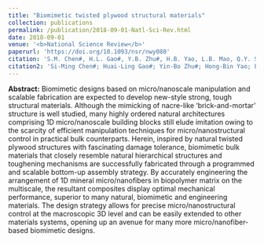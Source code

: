 ```yaml
---
title: "Biomimetic twisted plywood structural materials"
collection: publications
permalink: /publication/2018-09-01-Natl-Sci-Rev.html
date: 2018-09-01
venue: '<b>National Science Review</b>'
paperurl: 'https://doi.org/10.1093/nsr/nwy080'
citation: 'S.M. Chen#, H.L. Gao#, Y.B. Zhu#, H.B. Yao, L.B. Mao, Q.Y. Song, <u><b>J. Xia</b></u>, Z. Pan, Z. He, H.A. Wu, and S.H. Yu*. Biomimetic twisted plywood structural materials. <i>National Science Review</i>, 2018, 5(5): 703–714.'
citation2: 'Si-Ming Chen#; Huai-Ling Gao#; Yin-Bo Zhu#; Hong-Bin Yao; Li-Bo Mao; Qi-Yun Song; <b>Jun Xia</b>; Zhao Pan; Zhen He; Heng-An Wu; Shu-Hong Yu*; Biomimetic twisted plywood structural materials, <i>National Science Review</i>, 2018, 5(5): 703–714.'
---
```


**Abstract:** Biomimetic designs based on micro/nanoscale manipulation and scalable fabrication are expected to develop new-style strong, tough structural materials. Although the mimicking of nacre-like ‘brick-and-mortar’ structure is well studied, many highly ordered natural architectures comprising 1D micro/nanoscale building blocks still elude imitation owing to the scarcity of efficient manipulation techniques for micro/nanostructural control in practical bulk counterparts. Herein, inspired by natural twisted plywood structures with fascinating damage tolerance, biomimetic bulk materials that closely resemble natural hierarchical structures and toughening mechanisms are successfully fabricated through a programmed and scalable bottom-up assembly strategy. By accurately engineering the arrangement of 1D mineral micro/nanofibers in biopolymer matrix on the multiscale, the resultant composites display optimal mechanical performance, superior to many natural, biomimetic and engineering materials. The design strategy allows for precise micro/nanostructural control at the macroscopic 3D level and can be easily extended to other materials systems, opening up an avenue for many more micro/nanofiber-based biomimetic designs.
